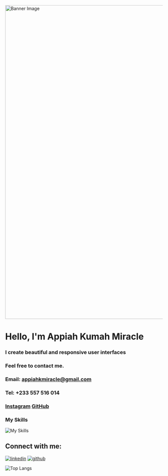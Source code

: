 <img src="public/banner-image.png" alt="Banner Image" width=1000 >

# Hello, I'm Appiah Kumah Miracle

### I create beautiful and responsive user interfaces 
### Feel free to contact me. 
### Email: **appiahkmiracle@gmail.com** 
### Tel: **+233 557 516 014** 
### [Instagram](https://www.instagram.com/glenmacdev/) [GitHub](https://github.com/Appiah-K-Miracle/) 
### My Skills 
![My Skills](https://skillicons.dev/icons?i=html,css,js,ts,tailwind,react,next,flutter,mysql,postgres,postman,git,github)

## Connect with me:
[![linkedin](https://skillicons.dev/icons?i=linkedin)](https://www.linkedin.com/in/appiah-k-miracle-205805264/)
[![github](https://skillicons.dev/icons?i=github)](https://github.com/Appiah-K-Miracle/)

![Top Langs](https://github-readme-stats.vercel.app/api/top-langs/?username=Appiah-K-Miracle&theme=tokyonight)

<!--
**GlenMac90/GlenMac90** is a ✨ _special_ ✨ repository because its `README.md` (this file) appears on your GitHub profile.

Here are some ideas to get you started:

- 🔭 I’m currently working on ...
- 🌱 I’m currently learning ...
- 👯 I’m looking to collaborate on ...
- 🤔 I’m looking for help with ...
- 💬 Ask me about ...
- 📫 How to reach me: ...
- 😄 Pronouns: ...
- ⚡ Fun fact: ...
-->
